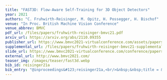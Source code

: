 ```yaml
---
title: "FAST3D: Flow-Aware Self-Training for 3D Object Detectors"
year: 2021
authors: "C. Fruhwirth-Reisinger, M. Opitz, H. Possegger, H. Bischof"
venue: "In Proc. British Machine Vision Conference"
venue_abbrev: BMVC
pdf_url: /files/papers/fruhwirth-reisinger-bmvc21.pdf
arxiv_url: https://arxiv.org/abs/2110.09355
publisher_url: https://www.bmvc2021-virtualconference.com/assets/papers/1352.pdf
supplemental_url: /files/papers/fruhwirth-reisinger-bmvc21-supplemental.pdf
slide_url: https://www.bmvc2021-virtualconference.com/conference/papers/paper_1352.html
external_url: http://www.bmvc2021.com/
teaser_img: /images/teaser/fast3d.webp
bib_id: reisinger21a
bib_entry: "@inproceedings&#123;reisinger21a,<br/>&nbsp;&nbsp;title = &#123;&#123;FAST3D: Flow-Aware Self-Training for 3D Object Detectors&#125;&#125;,<br/>&nbsp;&nbsp;author = &#123;Christian Fruhwirth-Reisinger and Michael Opitz and Horst Possegger and Horst Bischof&#125;,<br/>&nbsp;&nbsp;booktitle = &#123;Proc. British Machine Vision Conference (BMVC)&#125;,<br/>&nbsp;&nbsp;year = &#123;2021&#125;<br/>&#125;"
---
```

